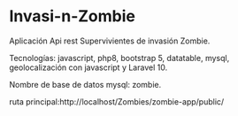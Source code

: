 # Invasi-n-Zombie
Aplicación Api rest Supervivientes de invasión Zombie.

Tecnologías: javascript, php8, bootstrap 5, datatable, mysql, geolocalización con javascript y Laravel 10.

Nombre de base de datos mysql: zombie.

ruta principal:http://localhost/Zombies/zombie-app/public/

